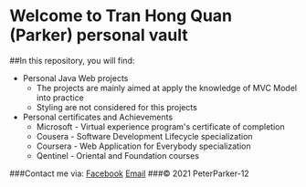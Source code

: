 # Welcome to Tran Hong Quan (Parker) personal vault
##In this repository, you will find:
- Personal Java Web projects
   - The projects are mainly aimed at apply the knowledge of MVC Model into practice
   - Styling are not considered for this projects
- Personal certificates and Achievements
   - Microsoft - Virtual experience program's certificate of completion
   - Cousera - Software Development Lifecycle specialization
   - Coursera - Web Application for Everybody specialization
   - Qentinel - Oriental and Foundation courses

###Contact me via:
[Facebook](https://www.facebook.com/Parker132/)
[Email](hongquantran.FPT@gmail.com)
###© 2021 PeterParker-12

